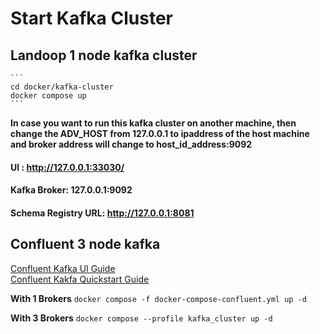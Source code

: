 # Start Kafka Cluster


## Landoop 1 node kafka cluster
    ```
    cd docker/kafka-cluster
    docker compose up
    ```
**In case you want to run this kafka cluster on another machine, then change the
ADV_HOST from 127.0.0.1 to ipaddress of the host machine and broker address will change to host_id_address:9092**

#### UI : http://127.0.0.1:33030/
#### Kafka Broker: 127.0.0.1:9092
#### Schema Registry URL: http://127.0.0.1:8081


## Confluent 3 node kafka
<a href="https://docs.confluent.io/platform/current/platform-quickstart.html/" target="new">Confluent Kafka UI Guide</a>
<br><a href="https://developer.confluent.io/quickstart/kafka-docker/" target="new">Confluent Kakfa Quickstart Guide</a>

**With 1 Brokers**
    ```
    docker compose -f docker-compose-confluent.yml up -d
    ```

**With 3 Brokers**
    ```
    docker compose --profile kafka_cluster up -d
    ```